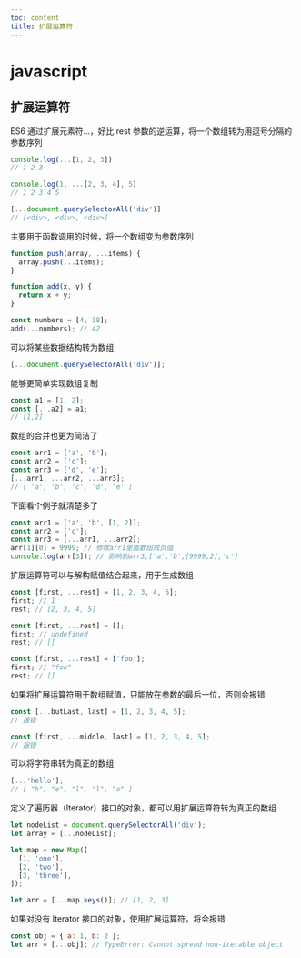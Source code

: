 ```yaml
---
toc: content
title: 扩展运算符
---
```


# javascript

## 扩展运算符

ES6 通过扩展元素符...，好比 rest 参数的逆运算，将一个数组转为用逗号分隔的参数序列

```js
console.log(...[1, 2, 3])
// 1 2 3

console.log(1, ...[2, 3, 4], 5)
// 1 2 3 4 5

[...document.querySelectorAll('div')]
// [<div>, <div>, <div>]
```

主要用于函数调用的时候，将一个数组变为参数序列

```js
function push(array, ...items) {
  array.push(...items);
}

function add(x, y) {
  return x + y;
}

const numbers = [4, 38];
add(...numbers); // 42
```

可以将某些数据结构转为数组

```js
[...document.querySelectorAll('div')];
```

能够更简单实现数组复制

```js
const a1 = [1, 2];
const [...a2] = a1;
// [1,2]
```

数组的合并也更为简洁了

```js
const arr1 = ['a', 'b'];
const arr2 = ['c'];
const arr3 = ['d', 'e'];
[...arr1, ...arr2, ...arr3];
// [ 'a', 'b', 'c', 'd', 'e' ]
```

<Alert message='通过扩展运算符实现的是浅拷贝，修改了引用指向的值，会同步反映到新数组'></Alert>

下面看个例子就清楚多了

```js
const arr1 = ['a', 'b', [1, 2]];
const arr2 = ['c'];
const arr3 = [...arr1, ...arr2];
arr[1][0] = 9999; // 修改arr1里面数组成员值
console.log(arr[3]); // 影响到arr3,['a','b',[9999,2],'c']
```

扩展运算符可以与解构赋值结合起来，用于生成数组

```js
const [first, ...rest] = [1, 2, 3, 4, 5];
first; // 1
rest; // [2, 3, 4, 5]

const [first, ...rest] = [];
first; // undefined
rest; // []

const [first, ...rest] = ['foo'];
first; // "foo"
rest; // []
```

如果将扩展运算符用于数组赋值，只能放在参数的最后一位，否则会报错

```js
const [...butLast, last] = [1, 2, 3, 4, 5];
// 报错

const [first, ...middle, last] = [1, 2, 3, 4, 5];
// 报错
```

可以将字符串转为真正的数组

```js
[...'hello'];
// [ "h", "e", "l", "l", "o" ]
```

定义了遍历器（Iterator）接口的对象，都可以用扩展运算符转为真正的数组

```js
let nodeList = document.querySelectorAll('div');
let array = [...nodeList];

let map = new Map([
  [1, 'one'],
  [2, 'two'],
  [3, 'three'],
]);

let arr = [...map.keys()]; // [1, 2, 3]
```

如果对没有 Iterator 接口的对象，使用扩展运算符，将会报错

```js
const obj = { a: 1, b: 2 };
let arr = [...obj]; // TypeError: Cannot spread non-iterable object
```

<BackTop></BackTop>